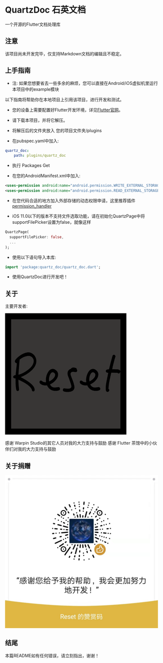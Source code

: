 # QuartzDoc 石英文档

一个开源的Flutter文档处理库

## 注意

该项目尚未开发完毕，仅支持Markdown文档的编辑且不稳定。
## 上手指南

* 注: 如果您想要省去一些多余的麻烦，您可以直接在Android/iOS虚拟机里运行本项目中的example模块

以下指南将帮助你在本地项目上引用该项目，进行开发和测试。

- 您的设备上需要配置好Flutter开发环境，详见[Flutter官网](https://flutter-io.cn/docs/get-started/install)。

- 请下载本项目，并将它解压。

- 将解压后的文件夹放入 您的项目文件夹/plugins

- 在pubspec.yaml中加入: 
```yaml
quartz_doc:
    path: plugins/quartz_doc
```

- 执行 Packages Get

- 在您的AndroidManifest.xml中加入:
```xml
<uses-permission android:name="android.permission.WRITE_EXTERNAL_STORAGE"/>
<uses-permission android:name="android.permission.READ_EXTERNAL_STORAGE"/>
```

- 在您代码合适的地方加入外部存储的动态权限申请，这里推荐插件[permission_handler](https://pub.flutter-io.cn/packages/permission_handler)

- iOS 11.0以下的版本不支持文件选取功能，请在初始化QuartzPage中将supportFilePicker设置为false，就像这样
```dart
QuartzPage(
  supportFilePicker: false,
  ...
);
```

- 使用以下语句导入本库:
```dart
import 'package:quartz_doc/quartz_doc.dart';
```

- 使用QuartzDoc进行开发吧！

## 关于

主要开发者:

![image](images/ResetPower.png)

感谢 Warpin Studio的其它人员对我的大力支持与鼓励
感谢 Flutter 茶馆中的小伙伴们对我的大力支持与鼓励

## 关于捐赠

![image](images/WeChatPay.jpeg)

## 结尾

本篇README如有任何错误，请立刻指出，谢谢！